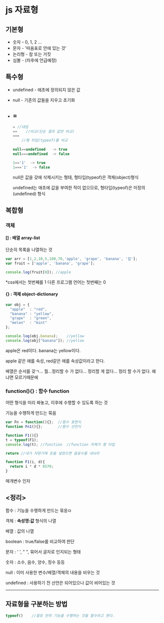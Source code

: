 # js 자료형

## 기본형

- 숫자 - 0, 1, 2 ...
- 문자 - '따옴표로 안에 있는 것' 
- 논리형 - 참 또는 거짓
- 심볼 - (차후에 언급예정)



## 특수형

- undefined - 애초에 정의되지 않은 값

- null - 기존의 값들을 지우고 초기화

- ## =

  ```javascript
  =	//대입
  ==	//비교(단순 결과 값만 비교)
  ===
      //형 타입(typeof)를 비교
      
  null==undefined   -> true
  null===undefined  -> false
  
  1=='1'  -> true
  1==='1'  -> false
  ```

  null은 값을 갖에 삭제시키는 형태, 형타입(typeof)은 객체(object)형식

  undefined는 애초에 값을 부여한 적이 없으므로, 형타입(typeof)은 미정의(undefined) 형식

  



## 복합형

### 객체

#### [] : 배열 array-list 

단순히 목록을  나열하는 것

```javascript
var arr = [1,2,10,5,100,70,'apple', 'grape', 'banana', '집'];
var fruit = ['apple', 'banana', 'grape'];

console.log(fruit[0]); //apple
```

*css에서는 첫번째를 1
다른 프로그램  언어는 첫번째는 0



#### {} : 객체 object-dictionary 

```javascript
var obj = {
  "apple"  : "red",
  "banana" : "yellow",
  "grape"  : "green",
  "melon"  : "mint"
};

console.log(obj.banana);	//yellow
console.log(obj["banana"]);	//yellow

```

apple은 red이다. banana는 yellow이다.

apple 같은 애를 속성, red같은 애를 속상값이라고 한다.



배열은 순서를  갖ㄱ... 뭘...정리할 수 가 없다... 정리할 게 없다... 정리 할 수가 없다. 왜냐면 모르기때문에



### function(){} : 함수 function

어떤 형식을 미리 짜놓고, 이후에 수행할 수 있도록 하는 것

기능을 수행하게 만드는 묶음

```javascript
var Fn = function(){}; 	//함수 표현식
function Fn1(){}; 		//함수 선언식
```

```javascript
function F1(){}
t = typeof(F1);
console.log(t);	//function	//function 자체가 형 타입
```

```javascript
return //내가 자판기에 돈을 넣었으면 음료수를 내놔라
```



```javascript
function F1(i, d){
  return i * d * 8570;
}
```

매개변수
인자



## <정리>

함수 : 기능을 수행하게 만드는 묶응ㅁ

객체 : **속성명:값** 형식의 나열

배열 : 값의 나열

boolean : true/false를 비교하여 판단

문자 : ' ', " ", 묶어서 글자로 인지되는 형태

숫자 : 소수, 음수, 양수, 정수 등등

null : 이미 사용한 변수/배열/객체의 내용을 비우는 것

undefined : 사용하기 전 선언은 되어있으나 값이 비어있는 것







---

## 자료형을 구분하는 방법

```javascript
typeof()	//괄호 안의 기능을 수행하는 것을 함수라고 한다.
```














